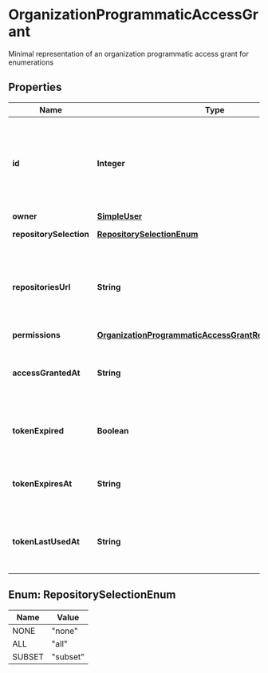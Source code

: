 

# OrganizationProgrammaticAccessGrant

Minimal representation of an organization programmatic access grant for enumerations

## Properties

| Name | Type | Description | Notes |
|------------ | ------------- | ------------- | -------------|
|**id** | **Integer** | Unique identifier of the fine-grained personal access token. The &#x60;pat_id&#x60; used to get details about an approved fine-grained personal access token. |  |
|**owner** | [**SimpleUser**](SimpleUser.md) |  |  |
|**repositorySelection** | [**RepositorySelectionEnum**](#RepositorySelectionEnum) | Type of repository selection requested. |  |
|**repositoriesUrl** | **String** | URL to the list of repositories the fine-grained personal access token can access. Only follow when &#x60;repository_selection&#x60; is &#x60;subset&#x60;. |  |
|**permissions** | [**OrganizationProgrammaticAccessGrantRequestPermissions**](OrganizationProgrammaticAccessGrantRequestPermissions.md) |  |  |
|**accessGrantedAt** | **String** | Date and time when the fine-grained personal access token was approved to access the organization. |  |
|**tokenExpired** | **Boolean** | Whether the associated fine-grained personal access token has expired. |  |
|**tokenExpiresAt** | **String** | Date and time when the associated fine-grained personal access token expires. |  |
|**tokenLastUsedAt** | **String** | Date and time when the associated fine-grained personal access token was last used for authentication. |  |



## Enum: RepositorySelectionEnum

| Name | Value |
|---- | -----|
| NONE | &quot;none&quot; |
| ALL | &quot;all&quot; |
| SUBSET | &quot;subset&quot; |



